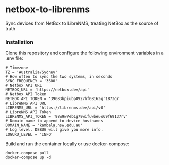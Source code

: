 # netbox-to-librenms
Sync devices from NetBox to LibreNMS, treating NetBox as the source of truth

### Installation
Clone this repository and configure the following environment variables in a .env file:
```shell
# Timezone
TZ = 'Australia/Sydney'
# How often to sync the two systems, in seconds
SYNC_FREQUENCY = '3600'
# Netbox API URL
NETBOX_URL = 'https://netbox.dev/api'
# Netbox API Token
NETBOX_API_TOKEN = '39083hpiubp0927hf08163gr1873gr'
# LibreNMS API URL
LIBRENMS_URL = 'https://librenms.dev/api/v0'
# LibreNMS API Token
LIBRENMS_API_TOKEN = '98w9w7eb1g79wifuwbeuo69f69137rv'
# Domain name to append to device hostnames
DOMAIN_NAME = 'kambala.nsw.edu.au'
# Log level. DEBUG will give you more info.
LOGURU_LEVEL = 'INFO'
```

Build and run the container locally or use docker-compose:
```shell
docker-compose pull
docker-compose up -d
```
